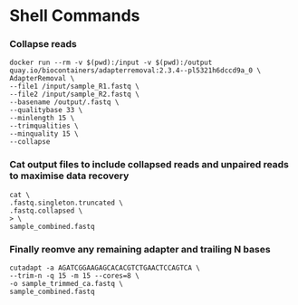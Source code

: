 # Shell Commands

### Collapse reads

```shell
docker run --rm -v $(pwd):/input -v $(pwd):/output quay.io/biocontainers/adapterremoval:2.3.4--pl5321h6dccd9a_0 \
AdapterRemoval \
--file1 /input/sample_R1.fastq \
--file2 /input/sample_R2.fastq \
--basename /output/.fastq \
--qualitybase 33 \
--minlength 15 \
--trimqualities \
--minquality 15 \
--collapse
```

### Cat output files to include collapsed reads and unpaired reads to maximise data recovery
```shell
cat \
.fastq.singleton.truncated \
.fastq.collapsed \
> \
sample_combined.fastq
```

### Finally reomve any remaining adapter and trailing N bases
```shell
cutadapt -a AGATCGGAAGAGCACACGTCTGAACTCCAGTCA \
--trim-n -q 15 -m 15 --cores=8 \
-o sample_trimmed_ca.fastq \
sample_combined.fastq
```
